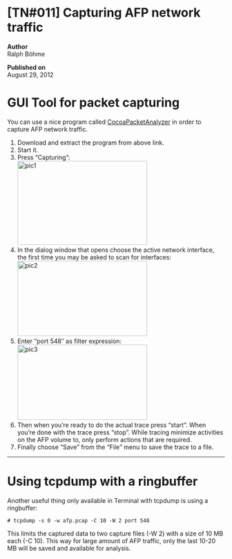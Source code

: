 # \[TN#011\] Capturing AFP network traffic

**Author**  
Ralph Böhme

**Published on**  
August 29, 2012

# GUI Tool for packet capturing

You can use a nice program called
<a href="https://www.tastycocoabytes.com/"
target="_blank">CocoaPacketAnalyzer</a> in order to capture AFP network
traffic.

1.  Download and extract the program from above link.
2.  Start it.
3.  Press “Capturing”:  
    [<img src="/gfx/pic1-300x194.png" title="pic1"
    class="size-medium wp-image-948 alignnone" width="300" height="194" />  
    ](/gfx/pic1.png)
4.  In the dialog window that opens choose the active network interface,
    the first time you may be asked to scan for interfaces:  
    [<img src="/gfx/pic21-300x174.png" title="pic2"
    class="size-medium wp-image-954 alignnone" width="300" height="174" />](/gfx/pic21.png)
5.  Enter “port 548″ as filter expression:  
    [<img src="/gfx/pic31-300x174.png" title="pic3"
    class="alignnone size-medium wp-image-956" width="300" height="174" />](/gfx/pic31.png)
6.  Then when you’re ready to do the actual trace press “start”. When
    you’re done with the trace press “stop”. While tracing minimize
    activities on the AFP volume to, only perform actions that are
    required.
7.  Finally choose “Save” from the “File” menu to save the trace to a
    file.

------------------------------------------------------------------------

# Using tcpdump with a ringbuffer

Another useful thing only available in Terminal with tcpdump is using a
ringbuffer:

    # tcpdump -s 0 -w afp.pcap -C 10 -W 2 port 548

This limits the captured data to two capture files (-W 2) with a size of
10 MB each (-C 10). This way for large amount of AFP traffic, only the
last 10-20 MB will be saved and available for analysis.
